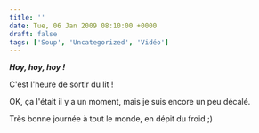 ```yaml
---
title: ''
date: Tue, 06 Jan 2009 08:10:00 +0000
draft: false
tags: ['Soup', 'Uncategorized', 'Vidéo']
---
```


**_Hoy, hoy, hoy !_**

C'est l'heure de sortir du lit !

OK, ça l'était il y a un moment, mais je suis encore un peu décalé.

Très bonne journée à tout le monde, en dépit du froid ;)